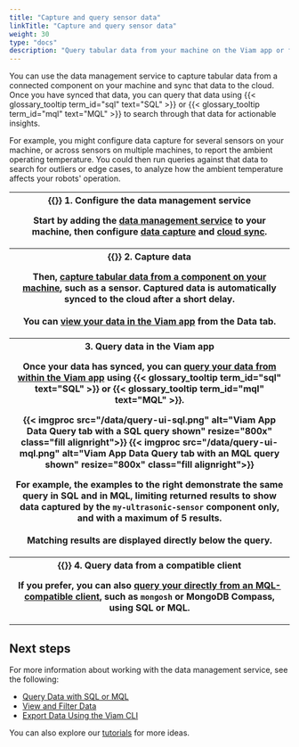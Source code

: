 ```yaml
---
title: "Capture and query sensor data"
linkTitle: "Capture and query sensor data"
weight: 30
type: "docs"
description: "Query tabular data from your machine on the Viam app or from a compatible client."
---
```


You can use the data management service to capture tabular data from a connected component on your machine and sync that data to the cloud.
Once you have synced that data, you can query that data using {{< glossary_tooltip term_id="sql" text="SQL" >}} or {{< glossary_tooltip term_id="mql" text="MQL" >}} to search through that data for actionable insights.

For example, you might configure data capture for several sensors on your machine, or across sensors on multiple machines, to report the ambient operating temperature.
You could then run queries against that data to search for outliers or edge cases, to analyze how the ambient temperature affects your robots' operation.

<table>
  <tr>
    <th>{{<imgproc src="/build/configure/services/icons/data-capture.svg" class="fill alignright" style="max-width: 200px" declaredimensions=true alt="Collect data">}}
      <b>1. Configure the data management service</b>
      <p>Start by adding the <a href="/data/">data management service</a> to your machine, then configure <a href="/data/capture/">data capture</a> and <a href="/data/cloud-sync/">cloud sync</a>.</p>
    </th>
  </tr>
  <tr>
    <th>{{<imgproc src="/icons/components/sensor.svg" class="fill alignleft" style="max-width: 200px" declaredimensions=true alt="Collect data">}}
      <b>2. Capture data</b>
      <p>Then, <a href="/data/capture/#configure-data-capture-for-individual-components">capture tabular data from a component on your machine</a>, such as a sensor. Captured data is automatically synced to the cloud after a short delay.
      <br><br>You can <a href="/data/view/">view your data in the Viam app</a> from the <b>Data</b> tab.</p>
    </th>
  </tr>
  <tr>
    <th>
      <b>3. Query data in the Viam app</b>
      <p>Once your data has synced, you can <a href="/data/query/#query-tabular-data-in-the-viam-app">query your data from within the Viam app</a> using {{< glossary_tooltip term_id="sql" text="SQL" >}} or {{< glossary_tooltip term_id="mql" text="MQL" >}}.</p>
      <p>
      {{< imgproc src="/data/query-ui-sql.png" alt="Viam App Data Query tab with a SQL query shown" resize="800x" class="fill alignright">}}
      {{< imgproc src="/data/query-ui-mql.png" alt="Viam App Data Query tab with an MQL query shown" resize="800x" class="fill alignright">}}</p>
      <p>For example, the examples to the right demonstrate the same query in SQL and in MQL, limiting returned results to show data captured by the <code>my-ultrasonic-sensor</code> component only, and with a maximum of 5 results.
      <br><br>Matching results are displayed directly below the query.
    </th>
  </tr>
  <tr>
    <th>{{<imgproc src="/data/data-query-mongosh-example.png" class="fill alignleft" resize="600x" declaredimensions=true alt="Train models">}}
      <b>4. Query data from a compatible client</b>
      <p>If you prefer, you can also <a href ="/data/query/#query-tabular-data-directly-from-a-compatible-client">query your directly from an MQL-compatible client</a>, such as <code>mongosh</code> or MongoDB Compass, using SQL or MQL.</p></p>
    </th>
  </tr>
</table>

## Next steps

For more information about working with the data management service, see the following:

- [Query Data with SQL or MQL](/data/query/)
- [View and Filter Data](/data/view/)
- [Export Data Using the Viam CLI](/data/export/)

You can also explore our [tutorials](/tutorials/) for more ideas.
